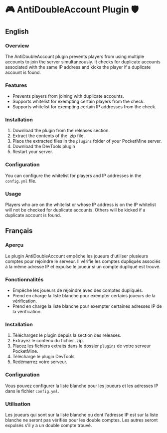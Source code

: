 # 🎮 AntiDoubleAccount Plugin 🛡️

## English

### Overview
The AntiDoubleAccount plugin prevents players from using multiple accounts to join the server simultaneously. It checks for duplicate accounts associated with the same IP address and kicks the player if a duplicate account is found.

### Features
- Prevents players from joining with duplicate accounts.
- Supports whitelist for exempting certain players from the check.
- Supports whitelist for exempting certain IP addresses from the check.

### Installation
1. Download the plugin from the releases section.
2. Extract the contents of the .zip file.
3. Place the extracted files in the `plugins` folder of your PocketMine server.
4. Download the DevTools plugin 
5. Restart your server.

### Configuration
You can configure the whitelist for players and IP addresses in the `config.yml` file.

### Usage
Players who are on the whitelist or whose IP address is on the IP whitelist will not be checked for duplicate accounts. Others will be kicked if a duplicate account is found.

## Français

### Aperçu
Le plugin AntiDoubleAccount empêche les joueurs d'utiliser plusieurs comptes pour rejoindre le serveur. Il vérifie les comptes dupliqués associés à la même adresse IP et expulse le joueur si un compte dupliqué est trouvé.

### Fonctionnalités
- Empêche les joueurs de rejoindre avec des comptes dupliqués.
- Prend en charge la liste blanche pour exempter certains joueurs de la vérification.
- Prend en charge la liste blanche pour exempter certaines adresses IP de la vérification.

### Installation
1. Téléchargez le plugin depuis la section des releases.
2. Extrayez le contenu du fichier .zip.
3. Placez les fichiers extraits dans le dossier `plugins` de votre serveur PocketMine.
4. Télécharge le plugin DevTools
5. Redémarrez votre serveur.

### Configuration
Vous pouvez configurer la liste blanche pour les joueurs et les adresses IP dans le fichier `config.yml`.

### Utilisation
Les joueurs qui sont sur la liste blanche ou dont l'adresse IP est sur la liste blanche ne seront pas vérifiés pour les double comptes. Les autres seront expulsés s'il y a un double compte trouvé.
